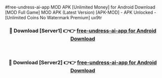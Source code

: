 #free-undress-ai-app MOD APK [Unlimited Money] for Android Download [MOD Full Game] MOD APK (Latest Version) [APK-MOD] - APK Unlocked - [Unlimited Coins No Watermark Premium] ux9tr



<div align="center">

<h3>🔴 Download [Server1] 👉👉 <a href="https://andorid.site?title=free-undress-ai-app&ref=13M1">free-undress-ai-app for Android Download</a></h3><br>

<h3>🔴 Download [Server2] 👉👉 <a href="https://andorid.site?title=free-undress-ai-app&ref=13M1">free-undress-ai-app for Android Download</a></h3>
</div>
